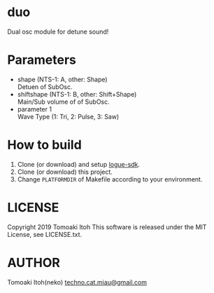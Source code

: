 # duo
Dual osc module for detune sound!

# Parameters
- shape (NTS-1: A, other: Shape)  
Detuen of SubOsc.
- shiftshape (NTS-1: B, other: Shift+Shape)  
Main/Sub volume of of SubOsc.
- parameter 1  
Wave Type (1: Tri, 2: Pulse, 3: Saw)

# How to build
1. Clone (or download) and setup [logue-sdk](https://github.com/korginc/logue-sdk).
1. Clone (or download) this project.
1. Change `PLATFORMDIR` of Makefile according to your environment.

# LICENSE
Copyright 2019 Tomoaki Itoh
This software is released under the MIT License, see LICENSE.txt.

# AUTHOR
Tomoaki Itoh(neko) techno.cat.miau@gmail.com
